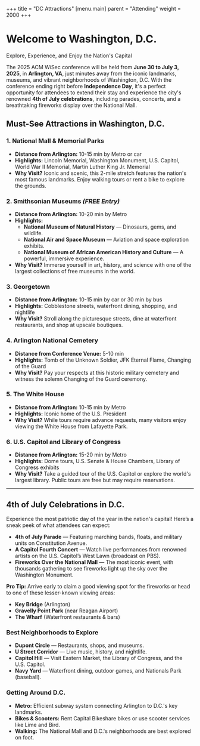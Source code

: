 +++
title = "DC Attractions"
[menu.main]
    parent = "Attending"
    weight = 2000
+++

# Welcome to Washington, D.C.
Explore, Experience, and Enjoy the Nation's Capital

The 2025 ACM WiSec conference will be held from **June 30 to July 3, 2025**, in **Arlington, VA**, just minutes away from the iconic landmarks, museums, and vibrant neighborhoods of Washington, D.C. With the conference ending right before **Independence Day**, it's a perfect opportunity for attendees to extend their stay and experience the city's renowned **4th of July celebrations**, including parades, concerts, and a breathtaking fireworks display over the National Mall.

## Must-See Attractions in Washington, D.C.
### 1. National Mall & Memorial Parks
- **Distance from Arlington:** 10-15 min by Metro or car
- **Highlights:** Lincoln Memorial, Washington Monument, U.S. Capitol, World War II Memorial, Martin Luther King Jr. Memorial
- **Why Visit?** Iconic and scenic, this 2-mile stretch features the nation's most famous landmarks. Enjoy walking tours or rent a bike to explore the grounds.
### 2. Smithsonian Museums *(FREE Entry)*
- **Distance from Arlington:** 10-20 min by Metro
- **Highlights:**
    - **National Museum of Natural History** — Dinosaurs, gems, and wildlife.
    - **National Air and Space Museum** — Aviation and space exploration exhibits.
    - **National Museum of African American History and Culture** — A powerful, immersive experience.
- **Why Visit?** Immerse yourself in art, history, and science with one of the largest collections of free museums in the world.
### 3. Georgetown
- **Distance from Arlington:** 10-15 min by car or 30 min by bus
- **Highlights:** Cobblestone streets, waterfront dining, shopping, and nightlife
- **Why Visit?** Stroll along the picturesque streets, dine at waterfront restaurants, and shop at upscale boutiques.
### 4. Arlington National Cemetery
- **Distance from Conference Venue:** 5-10 min
- **Highlights:** Tomb of the Unknown Soldier, JFK Eternal Flame, Changing of the Guard
- **Why Visit?** Pay your respects at this historic military cemetery and witness the solemn Changing of the Guard ceremony.
### 5. The White House
- **Distance from Arlington:** 10-15 min by Metro
- **Highlights:** Iconic home of the U.S. President
- **Why Visit?** While tours require advance requests, many visitors enjoy viewing the White House from Lafayette Park.
### 6. U.S. Capitol and Library of Congress
- **Distance from Arlington:** 15-20 min by Metro
- **Highlights:** Dome tours, U.S. Senate & House Chambers, Library of Congress exhibits
- **Why Visit?** Take a guided tour of the U.S. Capitol or explore the world's largest library. Public tours are free but may require reservations.
----------------------------------------------------------
## 4th of July Celebrations in D.C.
Experience the most patriotic day of the year in the nation's capital! Here’s a sneak peek of what attendees can expect:

- **4th of July Parade** — Featuring marching bands, floats, and military units on Constitution Avenue.
- **A Capitol Fourth Concert** — Watch live performances from renowned artists on the U.S. Capitol’s West Lawn (broadcast on PBS).
- **Fireworks Over the National Mall** — The most iconic event, with thousands gathering to see fireworks light up the sky over the Washington Monument.

**Pro Tip:** Arrive early to claim a good viewing spot for the fireworks or head to one of these lesser-known viewing areas:

- **Key Bridge** (Arlington)
- **Gravelly Point Park** (near Reagan Airport)
- **The Wharf** (Waterfront restaurants & bars)

### Best Neighborhoods to Explore
- **Dupont Circle** — Restaurants, shops, and museums.
- **U Street Corridor** — Live music, history, and nightlife.
- **Capitol Hill** — Visit Eastern Market, the Library of Congress, and the U.S. Capitol.
- **Navy Yard** — Waterfront dining, outdoor games, and Nationals Park (baseball).

### Getting Around D.C.
- **Metro:** Efficient subway system connecting Arlington to D.C.'s key landmarks.
- **Bikes & Scooters:** Rent Capital Bikeshare bikes or use scooter services like Lime and Bird.
- **Walking:** The National Mall and D.C.'s neighborhoods are best explored on foot.


<!--
One other thing at KIISC-ACM WiSec 2024, we offer you to enjoy some taste of Seoul and its culture! Check out travel information and enjoy your visits to Seoul.

<br>

<img style="margin-bottom: 4px;" width=100% src="/images/travel/maps.png">

##### For overall Seoul travel information download 2024 Seoul Tourist Guidebook

[2024 Seoul Tourist Guidebook](https://english.visitseoul.net/comm/getFile?srvcId=GUIDEBOOK&parentSn=1164&fileTy=ATTACH&fileNo=1)

<br>

<img style="margin-bottom: 4px;" width=100% src="/images/travel/tour-bus.png">

##### Seoul City Tour Bus Guide and Usage


[Seoul City Tour Bus Guide | The Official Travel Guide to Seoul | The Official Travel Guide to Seoul (visitseoul.net)](https://english.visitseoul.net/citytourbus)

<br>

<img style="margin-bottom: 4px;" width=100% src="/images/travel/gwanghwamun.png">

##### Explore by area “Gwanghwamun”

[BEST Things to Do in Gwanghwamun Palace | The Official Travel Guide to Seoul (visitseoul.net)](https://english.visitseoul.net/PalaceArea)

<br>

<img style="margin-bottom: 4px;" width=100% src="/images/travel/myeongdong.png">

##### Explore by area “Myeongdong”

[BEST Things to Do in Myeongdong | The Official Travel Guide to Seoul (visitseoul.net)](https://english.visitseoul.net/City-Hall-Area)

<br>

<img style="margin-bottom: 4px;" width=100% src="/images/travel/attraction.png">

##### Attractions and hot spots

[A Complete Guide to Attractions in Seoul | The Official Travel Guide to Seoul (visitseoul.net)](https://english.visitseoul.net/attractions)

<br>

##### Restaurants near Gwanghwamun

[Restaurant Info](https://english.visitseoul.net/restaurants?srchType=&srchOptnCode=TURSM_AREA_2&srchCtgry=&sortOrder=&srchWord=&radioOptionLike=TURSM_AREA_8)

<br>

##### More resources on Seoul tour visits

http://english.visitseoul.net

http://english.visitkorea.or.kr
-->